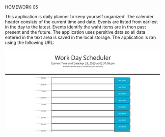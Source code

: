HOMEWORK-05

This application is daily planner to keep yourself organized!
The calender header consists of the current time and date. 
Events are listed from earliest in the day to the latest. 
Events identify the waht items are in then past present and the future. 
The application uses persitive data so all data entered in the text area is saved in the local storage. 
The application is ran using the following URL: 
<a href="https://jonathanabbema.github.io/Homework-05/">

<img src= ./assets/Application.png>

